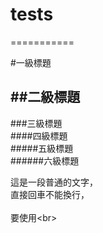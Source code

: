 # tests
===========

#一級標題  

##二級標題
----------
###三級標題  
####四級標題  
#####五級標題  
######六級標題 







這是一段普通的文字，  
直接回車不能換行，<br>  
要使用\<br> 












